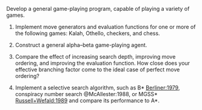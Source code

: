 

Develop a general game-playing program, capable of playing a variety of
games.<br>

1.  Implement move generators and evaluation functions for one or more
    of the following games: Kalah, Othello, checkers, and chess.<br>

2.  Construct a general alpha–beta game-playing agent.<br>

3.  Compare the effect of increasing search depth, improving move
    ordering, and improving the evaluation function. How close does your
    effective branching factor come to the ideal case of perfect move
    ordering?<br>

4.  Implement a selective search algorithm, such as B\* <a class="paperRef" title="" href="">Berliner:1979</a>,
    conspiracy number search @McAllester:1988, or MGSS\*
    <a class="paperRef" title="" href="">Russell+Wefald:1989</a> and compare its performance to A\*.
